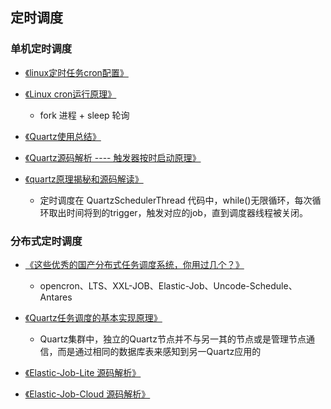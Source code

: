 ## 定时调度

### 单机定时调度

* [《linux定时任务cron配置》](https://www.cnblogs.com/shuaiqing/p/7742382.html)

* [《Linux cron运行原理》](https://my.oschina.net/daquan/blog/483305)

  * fork 进程 + sleep 轮询

* [《Quartz使用总结》](https://www.cnblogs.com/drift-ice/p/3817269.html)

* [《Quartz源码解析 ---- 触发器按时启动原理》](https://blog.csdn.net/wenniuwuren/article/details/42082981/)

* [《quartz原理揭秘和源码解读》](https://www.jianshu.com/p/bab8e4e32952)

  * 定时调度在 QuartzSchedulerThread 代码中，while\(\)无限循环，每次循环取出时间将到的trigger，触发对应的job，直到调度器线程被关闭。

### 分布式定时调度

* [《这些优秀的国产分布式任务调度系统，你用过几个？》](https://blog.csdn.net/qq_16216221/article/details/70314337)

  * opencron、LTS、XXL-JOB、Elastic-Job、Uncode-Schedule、Antares

* [《Quartz任务调度的基本实现原理》](https://www.cnblogs.com/zhenyuyaodidiao/p/4755649.html)

  * Quartz集群中，独立的Quartz节点并不与另一其的节点或是管理节点通信，而是通过相同的数据库表来感知到另一Quartz应用的

* [《Elastic-Job-Lite 源码解析》](http://www.iocoder.cn/categories/Elastic-Job-Lite/?vip&architect-awesome)

* [《Elastic-Job-Cloud 源码解析》](http://www.iocoder.cn/categories/Elastic-Job-Cloud/?vip&architect-awesome)



